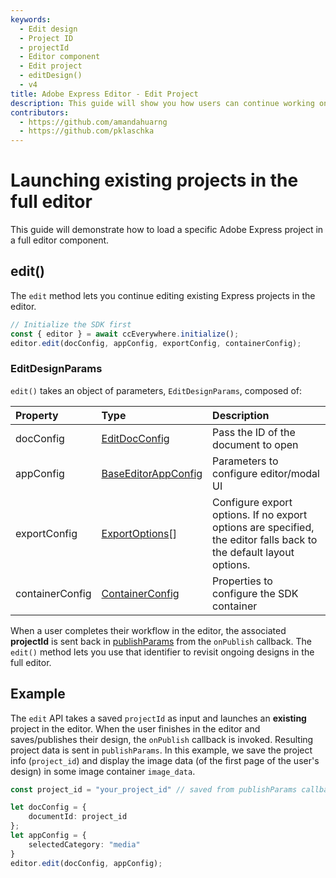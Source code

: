```yaml
---
keywords:
  - Edit design
  - Project ID
  - projectId
  - Editor component 
  - Edit project 
  - editDesign()
  - v4
title: Adobe Express Editor - Edit Project
description: This guide will show you how users can continue working on existing projects in an Adobe Express editor. 
contributors:
  - https://github.com/amandahuarng
  - https://github.com/pklaschka
---
```


# Launching existing projects in the full editor

This guide will demonstrate how to load a specific Adobe Express project in a full editor component.

## edit()

The `edit` method lets you continue editing existing Express projects in the editor.

```js
// Initialize the SDK first
const { editor } = await ccEverywhere.initialize(); 
editor.edit(docConfig, appConfig, exportConfig, containerConfig); 
```

### EditDesignParams

`edit()` takes an object of parameters, `EditDesignParams`, composed of:

| Property | Type| Description
| :-- | :-- | :--
| docConfig | [EditDocConfig](../../../reference/CCEverywhere/editor/index.md#editdocconfig) | Pass the ID of the document to open
| appConfig | [BaseEditorAppConfig](../../../reference/CCEverywhere/editor/index.md#baseeditorappconfig) | Parameters to configure editor/modal UI
| exportConfig | [ExportOptions](../../../reference/types/index.md#exportoptions)[] | Configure export options. If no export options are specified, the editor falls back to the default layout options.
| containerConfig | [ContainerConfig](../../../reference/types/index.md#containerconfig) | Properties to configure the SDK container

When a user completes their workflow in the editor, the associated **projectId** is sent back in [publishParams](../../../reference/types/index.md#publishparams) from the `onPublish` callback. The `edit()` method lets you use that identifier to revisit ongoing designs in the full editor.

## Example

The `edit` API takes a saved `projectId` as input and launches an **existing** project in the editor. When the user finishes in the editor and saves/publishes their design, the `onPublish` callback is invoked. Resulting project data is sent in `publishParams`. In this example, we save the project info (`project_id`) and display the image data (of the first page of the user's design) in some image container `image_data`.

``` ts title="edit-project.js" hl_lines="15"
const project_id = "your_project_id" // saved from publishParams callback

let docConfig = {
    documentId: project_id
};
let appConfig = {
    selectedCategory: "media"
}
editor.edit(docConfig, appConfig);
```

